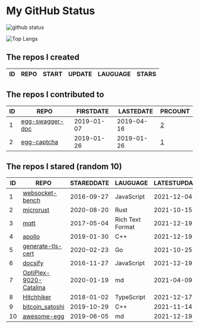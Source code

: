 # My GitHub Status

<img src="https://github-readme-stats-1.yihong0618.vercel.app/api?username=jc-lathander&show_icons=true&&&hide_title=true&count_private=true" alt="github status" />

![Top Langs](https://github-readme-stats-1.yihong0618.vercel.app/api/top-langs/?username=jc-lathander&layout=compact)

<!--START_SECTION:my_github-->
## The repos I created
| ID | REPO | START | UPDATE | LAUGUAGE | STARS |
|----|------|-------|--------|----------|-------|

## The repos I contributed to
| ID |                                REPO                                | FIRSTDATE  | LASTEDATE  |                                          PRCOUNT                                           |
|----|--------------------------------------------------------------------|------------|------------|--------------------------------------------------------------------------------------------|
|  1 | [egg-swagger-doc](https://github.com/Yanshijie-EL/egg-swagger-doc) | 2019-01-07 | 2019-04-16 | [2](https://github.com/Yanshijie-EL/egg-swagger-doc/pulls?q=is%3Apr+author%3Ajc-lathander) |
|  2 | [egg-captcha](https://github.com/Raoul1996/egg-captcha)            | 2019-01-26 | 2019-01-26 | [1](https://github.com/Raoul1996/egg-captcha/pulls?q=is%3Apr+author%3Ajc-lathander)        |

## The repos I stared (random 10)
| ID |                                   REPO                                   | STAREDDATE |     LAUGUAGE     | LATESTUPDATE |
|----|--------------------------------------------------------------------------|------------|------------------|--------------|
|  1 | [websocket-bench](https://github.com/BedrockStreaming/websocket-bench)   | 2016-09-27 | JavaScript       | 2021-12-04   |
|  2 | [microrust](https://github.com/droogmic/microrust)                       | 2020-08-20 | Rust             | 2021-10-15   |
|  3 | [mqtt](https://github.com/mcxiaoke/mqtt)                                 | 2017-05-04 | Rich Text Format | 2021-12-19   |
|  4 | [apollo](https://github.com/ApolloAuto/apollo)                           | 2019-01-30 | C++              | 2021-12-19   |
|  5 | [generate-tls-cert](https://github.com/Shyp/generate-tls-cert)           | 2020-02-23 | Go               | 2021-10-25   |
|  6 | [docsify](https://github.com/docsifyjs/docsify)                          | 2016-11-27 | JavaScript       | 2021-12-19   |
|  7 | [OptiPlex-9020-Catalina](https://github.com/W-MS/OptiPlex-9020-Catalina) | 2020-01-19 | md               | 2021-04-09   |
|  8 | [Hitchhiker](https://github.com/brookshi/Hitchhiker)                     | 2018-01-02 | TypeScript       | 2021-12-17   |
|  9 | [bitcoin_satoshi](https://github.com/brain-zhang/bitcoin_satoshi)        | 2019-10-29 | C++              | 2021-11-14   |
| 10 | [awesome-egg](https://github.com/eggjs/awesome-egg)                      | 2019-06-05 | md               | 2021-12-19   |

<!--END_SECTION:my_github-->
